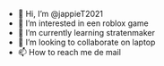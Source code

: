 - 👋 Hi, I’m @jappieT2021
- 👀 I’m interested in een roblox game
- 🌱 I’m currently learning stratenmaker
- 💞️ I’m looking to collaborate on laptop
- 📫 How to reach me de mail

<!---
jappieT2021/jappieT2021 is a ✨ special ✨ repository because its `README.md` (this file) appears on your GitHub profile.
You can click the Preview link to take a look at your changes.
--->
